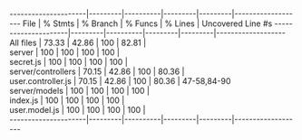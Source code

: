 ---------------------|---------|----------|---------|---------|-------------------
File                 | % Stmts | % Branch | % Funcs | % Lines | Uncovered Line #s 
---------------------|---------|----------|---------|---------|-------------------
All files            |   73.33 |    42.86 |     100 |   82.81 |                   
 server              |     100 |      100 |     100 |     100 |                   
  secret.js          |     100 |      100 |     100 |     100 |                   
 server/controllers  |   70.15 |    42.86 |     100 |   80.36 |                   
  user.controller.js |   70.15 |    42.86 |     100 |   80.36 | 47-58,84-90       
 server/models       |     100 |      100 |     100 |     100 |                   
  index.js           |     100 |      100 |     100 |     100 |                   
  user.model.js      |     100 |      100 |     100 |     100 |                   
---------------------|---------|----------|---------|---------|-------------------
